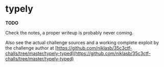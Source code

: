 # typely
**TODO**

Check the notes, a proper writeup is probably never coming.

Also see the actual challenge sources and a working complete exploit by the challenge author at [https://github.com/niklasb/35c3ctf-challs/tree/master/typely-typed](https://github.com/niklasb/35c3ctf-challs/tree/master/typely-typed)